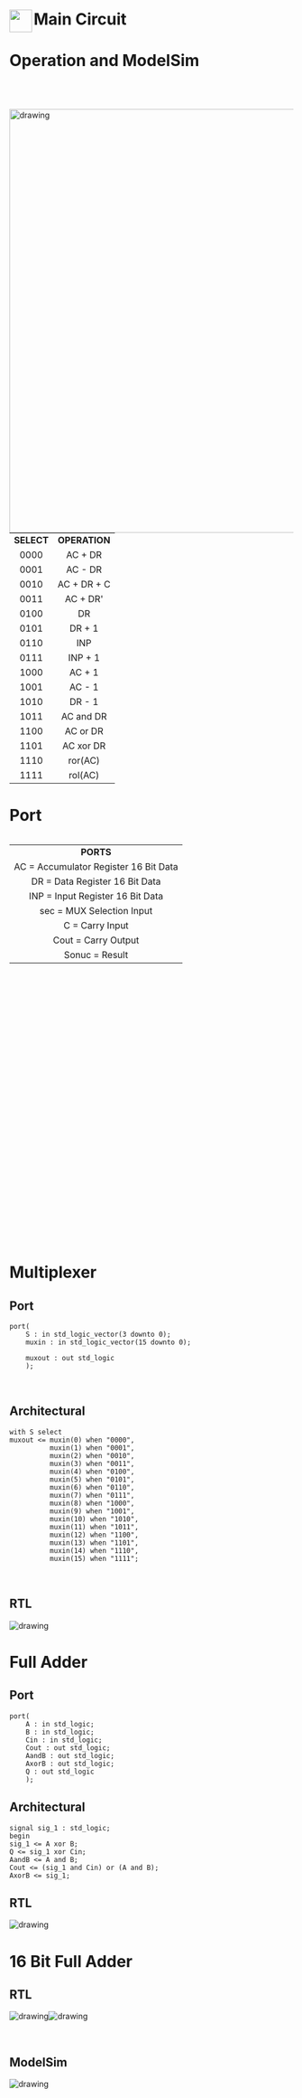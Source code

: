 <img align="left" src="https://raw.githubusercontent.com/SublimeText/AFileIcon/74e3c8ec7141814eba04aec95a85a8af938a4c61/icons/multi/file_type_vhdl%403x.png" width="40px" height="40px"/>Main Circuit
====


# Operation and ModelSim

<img  src="./img/ModelSim0.PNG" alt="drawing" align="left"  width=750px  style="margin-top:50px"/>
<div>
<table  style="text-align:center;">  
<tr> 
 <td><b>SELECT</b></td>  
<td><b>OPERATION</b></td>  
</tr>  
<tr>  
<td>0000</td>  
<td>AC + DR</td> 
 </tr> 
<tr>  
<td>0001</td>  
<td>AC - DR</td> 
</tr> 
<tr>  
<td>0010</td>  
<td>AC + DR + C</td> 
</tr> 
<tr>  
<td>0011</td>  
<td>AC + DR'</td> 
</tr> 
<tr>  
<td>0100</td>  
<td>DR</td> 
</tr> 
<tr>  
<td>0101</td>  
<td>DR + 1</td> 
</tr> 
<tr>  
<td>0110</td>  
<td>INP</td> 
</tr> 
<tr>  
<td>0111</td>  
<td>INP + 1</td> 
</tr> 
<tr>  
<td>1000</td>  
<td>AC + 1</td> 
</tr> 
<tr>  
<td>1001</td>  
<td>AC - 1</td> 
</tr> 
<tr>  
<td>1010</td>  
<td>DR - 1</td> 
</tr> 
<tr>  
<td>1011</td>  
<td>AC and DR</td> 
</tr> 
<tr>  
<td>1100</td>  
<td>AC or DR</td> 
</tr> 
<tr>  
<td>1101</td>  
<td>AC xor DR</td> 
</tr> 
<tr>  
<td>1110</td>  
<td>ror(AC)</td> 
</tr> 
<tr>  
<td>1111</td>  
<td>rol(AC)</td> 
</tr> 
</table>


# Port



<table style="text-align:center;" align="right">
<tr>
<td>
<b>PORTS</b>
</td>
</tr>

<tr>
<td>
AC = Accumulator Register 16 Bit Data
</td>
</tr>

<tr>
<td>
DR = Data Register 16 Bit Data
</td>
</tr>

<tr>
<td>
INP = Input Register 16 Bit Data
</td>
</tr>

<tr>
<td>
sec = MUX Selection Input
</td>
</tr>

<tr>
<td>
C = Carry Input
</td>
</tr>

<tr>
<td>
Cout = Carry Output
</td>
</tr>

<tr>
<td>
Sonuc = Result
</td>
</tr>
</table>
</div>


```
port(
	AC : in std_logic_vector(15 downto 0);
	DR : in std_logic_vector(15 downto 0);
	INP : in std_logic_vector(15 downto 0);
	sec : in std_logic_vector(3 downto 0);
	C : in std_logic;
	
	Cout : out std_logic;
	Sonuc : out std_logic_vector(15 downto 0)
	);
```

<br/>

# Multiplexer



## Port

```
port(
	S : in std_logic_vector(3 downto 0);
	muxin : in std_logic_vector(15 downto 0);
	
	muxout : out std_logic
	);
```
<br/>

## Architectural

```
with S select
muxout <= muxin(0) when "0000",
		  muxin(1) when "0001",
		  muxin(2) when "0010",
		  muxin(3) when "0011",
		  muxin(4) when "0100",
		  muxin(5) when "0101",
		  muxin(6) when "0110",
		  muxin(7) when "0111",
		  muxin(8) when "1000",
		  muxin(9) when "1001",
		  muxin(10) when "1010",
		  muxin(11) when "1011",
		  muxin(12) when "1100",
		  muxin(13) when "1101",
		  muxin(14) when "1110",
		  muxin(15) when "1111";
```

<br/>

## RTL

<img  src="./img/RTLmux.PNG" alt="drawing" />

<br/>


# Full Adder

## Port

```
port(
	A : in std_logic;
	B : in std_logic;
	Cin : in std_logic;
	Cout : out std_logic;
	AandB : out std_logic;
	AxorB : out std_logic;
	Q : out std_logic
	);	
```


## Architectural

```
signal sig_1 : std_logic;
begin
sig_1 <= A xor B;
Q <= sig_1 xor Cin;
AandB <= A and B;
Cout <= (sig_1 and Cin) or (A and B);
AxorB <= sig_1;		
```

## RTL

<img  src="./img/fulladderRTL.PNG" alt="drawing" />

<br/>


# 16 Bit Full Adder

## RTL

<img  src="./img/fulladder16bit_1.PNG" alt="drawing" /><img  src="./img/fulladder16bit2.PNG" alt="drawing" />

<br/>

## ModelSim

<img  src="./img/fulladder16bitModelSim.PNG" alt="drawing" />